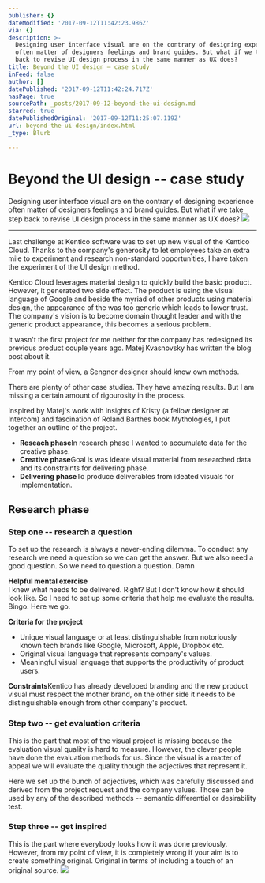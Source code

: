 ```yaml
---
publisher: {}
dateModified: '2017-09-12T11:42:23.986Z'
via: {}
description: >-
  Designing user interface visual are on the contrary of designing experience
  often matter of designers feelings and brand guides. But what if we take step
  back to revise UI design process in the same manner as UX does?
title: Beyond the UI design – case study
inFeed: false
author: []
datePublished: '2017-09-12T11:42:24.717Z'
hasPage: true
sourcePath: _posts/2017-09-12-beyond-the-ui-design.md
starred: true
datePublishedOriginal: '2017-09-12T11:25:07.119Z'
url: beyond-the-ui-design/index.html
_type: Blurb

---
```

# Beyond the UI design -- case study

Designing user interface visual are on the contrary of designing experience often matter of designers feelings and brand guides. But what if we take step back to revise UI design process in the same manner as UX does?
![](https://the-grid-user-content.s3-us-west-2.amazonaws.com/bbb38962-8828-401a-9f2e-74c6b77aa217.png)

---

Last challenge at Kentico software was to set up new visual of the Kentico Cloud. Thanks to the company's generosity to let employees take an extra mile to experiment and research non-standard opportunities, I have taken the experiment of the UI design method.

Kentico Cloud leverages material design to quickly build the basic product. However, it generated two side effect. The product is using the visual language of Google and beside the myriad of other products using material design, the appearance of the was too generic which leads to lower trust. The company's vision is to become domain thought leader and with the generic product appearance, this becomes a serious problem.

It wasn't the first project for me neither for the company has redesigned its previous product couple years ago. Matej Kvasnovsky has written the blog post about it.

From my point of view, a Sengnor designer should know own methods.

There are plenty of other case studies. They have amazing results. But I am missing a certain amount of rigourosity in the process.

Inspired by Matej's work with insights of Kristy (a fellow designer at Intercom) and fascination of Roland Barthes book Mythologies, I put together an outline of the project.

* **Reseach phase**In research phase I wanted to accumulate data for the creative phase.
* **Creative phase**Goal is was ideate visual material from researched data and its constraints for delivering phase.
* **Delivering phase**To produce deliverables from ideated visuals for implementation.

## Research phase

### Step one -- research a question

To set up the research is always a never-ending dilemma. To conduct any research we need a question so we can get the answer. But we also need a good question. So we need to question a question. Damn

**Helpful mental exercise**  
I knew what needs to be delivered. Right? But I don't know how it should look like. So I need to set up some criteria that help me evaluate the results. Bingo. Here we go.

**Criteria for the project**

* Unique visual language or at least distinguishable from notoriously known tech brands like Google, Microsoft, Apple, Dropbox etc.
* Original visual language that represents company's values.
* Meaningful visual language that supports the productivity of product users.

**Constraints**Kentico has already developed branding and the new product visual must respect the mother brand, on the other side it needs to be distinguishable enough from other company's product.

### Step two -- get evaluation criteria

This is the part that most of the visual project is missing because the evaluation visual quality is hard to measure. However, the clever people have done the evaluation methods for us. Since the visual is a matter of appeal we will evaluate the quality though the adjectives that represent it.

Here we set up the bunch of adjectives, which was carefully discussed and derived from the project request and the company values. Those can be used by any of the described methods -- semantic differential or desirability test.

### Step three -- get inspired

This is the part where everybody looks how it was done previously. However, from my point of view, it is completely wrong if your aim is to create something original. Original in terms of including a touch of an original source.
![](https://the-grid-user-content.s3-us-west-2.amazonaws.com/4bc6ca8e-41aa-4046-900a-d288372b9592.png)